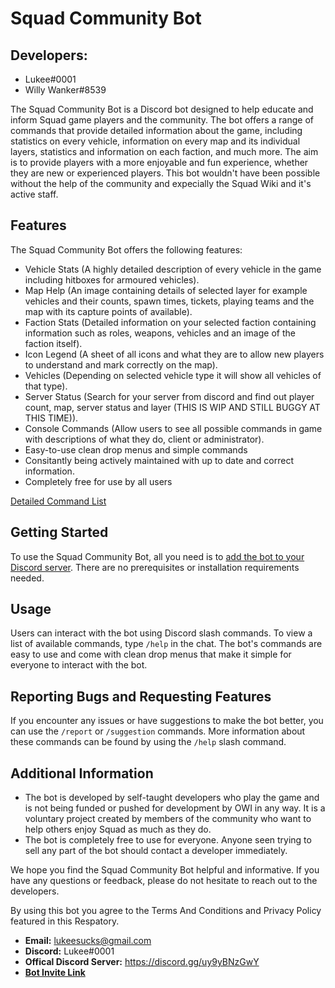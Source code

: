 # Squad Community Bot

## Developers:
- Lukee#0001
- Willy Wanker#8539

The Squad Community Bot is a Discord bot designed to help educate and inform Squad game players and the community. The bot offers a range of commands that provide detailed information about the game, including statistics on every vehicle, information on every map and its individual layers, statistics and information on each faction, and much more. The aim is to provide players with a more enjoyable and fun experience, whether they are new or experienced players. 
This bot wouldn't have been possible without the help of the community and expecially the Squad Wiki and it's active staff.

## Features

The Squad Community Bot offers the following features:

- Vehicle Stats (A highly detailed description of every vehicle in the game including hitboxes for armoured vehicles). 
- Map Help (An image containing details of selected layer for example vehicles and their counts, spawn times, tickets, playing teams and the map with its capture points of available).
- Faction Stats (Detailed information on your selected faction containing information such as roles, weapons, vehicles and an image of the faction itself).
- Icon Legend (A sheet of all icons and what they are to allow new players to understand and mark correctly on the map).
- Vehicles (Depending on selected vehicle type it will show all vehicles of that type).
- Server Status (Search for your server from discord and find out player count, map, server status and layer (THIS IS WIP AND STILL BUGGY AT THIS TIME)).
- Console Commands (Allow users to see all possible commands in game with descriptions of what they do, client or administrator).
- Easy-to-use clean drop menus and simple commands
- Consitantly being actively maintained with up to date and correct information.
- Completely free for use by all users

[Detailed Command List](https://github.com/LukeeSucks/SquadCommunityBot/blob/main/Detailed%20Command%20List.md#detailed-command-list-for-scb)

## Getting Started

To use the Squad Community Bot, all you need is to [add the bot to your Discord server](https://discord.com/api/oauth2/authorize?client_id=950452989355774012&permissions=139586758720&scope=bot%20applications.commands). There are no prerequisites or installation requirements needed.

## Usage

Users can interact with the bot using Discord slash commands. To view a list of available commands, type `/help` in the chat. The bot's commands are easy to use and come with clean drop menus that make it simple for everyone to interact with the bot.

## Reporting Bugs and Requesting Features

If you encounter any issues or have suggestions to make the bot better, you can use the `/report` or `/suggestion` commands. More information about these commands can be found by using the `/help` slash command.

## Additional Information

- The bot is developed by self-taught developers who play the game and is not being funded or pushed for development by OWI in any way. It is a voluntary project created by members of the community who want to help others enjoy Squad as much as they do.
- The bot is completely free to use for everyone. Anyone seen trying to sell any part of the bot should contact a developer immediately.

We hope you find the Squad Community Bot helpful and informative. If you have any questions or feedback, please do not hesitate to reach out to the developers.

By using this bot you agree to the Terms And Conditions and Privacy Policy featured in this Respatory.


- **Email:** lukeesucks@gmail.com
- **Discord:** Lukee#0001
- **Offical Discord Server:** https://discord.gg/uy9yBNzGwY
- [**Bot Invite Link**](https://discord.com/api/oauth2/authorize?client_id=950452989355774012&permissions=139586758720&scope=bot%20applications.commands)
